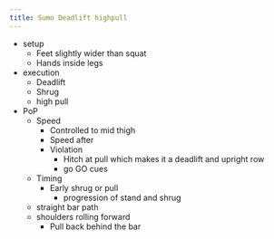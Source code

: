 ```yaml
---
title: Sumo Deadlift highpull
---
```


- setup
	- Feet slightly wider than squat
	- Hands inside legs
- execution
	- Deadlift
	- Shrug
	- high pull
- PoP
	- Speed
		- Controlled to mid thigh
		- Speed after
		- Violation
			- Hitch at pull which makes it a deadlift and upright row
			- go GO cues
	- Timing
		- Early shrug or pull
			- progression of stand and shrug
	- straight bar path
	- shoulders rolling forward
		- Pull back behind the bar

